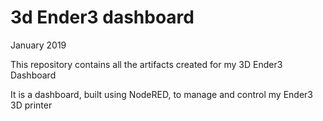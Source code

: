 # 3d Ender3 dashboard
January 2019

This repository contains all the artifacts created for my 3D Ender3 Dashboard

It is a dashboard, built using NodeRED, to manage and control my Ender3 3D printer


